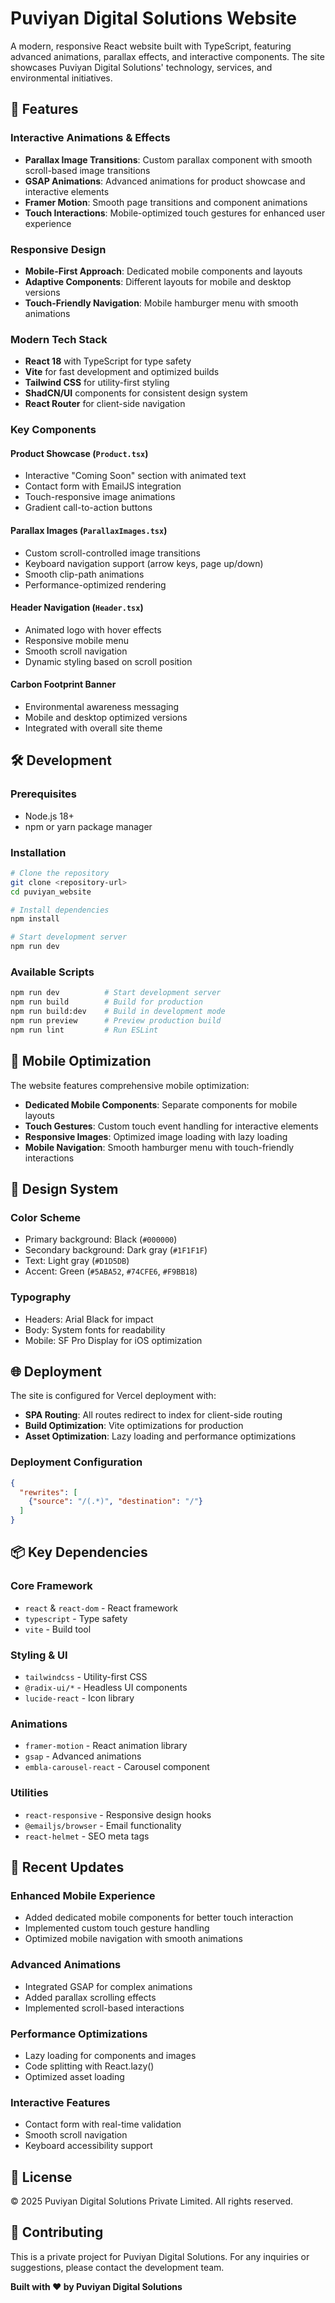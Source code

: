 # Puviyan Digital Solutions Website

A modern, responsive React website built with TypeScript, featuring advanced animations, parallax effects, and interactive components. The site showcases Puviyan Digital Solutions' technology, services, and environmental initiatives.

## 🚀 Features

### **Interactive Animations & Effects**
- **Parallax Image Transitions**: Custom parallax component with smooth scroll-based image transitions
- **GSAP Animations**: Advanced animations for product showcase and interactive elements
- **Framer Motion**: Smooth page transitions and component animations
- **Touch Interactions**: Mobile-optimized touch gestures for enhanced user experience

### **Responsive Design**
- **Mobile-First Approach**: Dedicated mobile components and layouts
- **Adaptive Components**: Different layouts for mobile and desktop versions
- **Touch-Friendly Navigation**: Mobile hamburger menu with smooth animations

### **Modern Tech Stack**
- **React 18** with TypeScript for type safety
- **Vite** for fast development and optimized builds
- **Tailwind CSS** for utility-first styling
- **ShadCN/UI** components for consistent design system
- **React Router** for client-side navigation

### **Key Components**

#### **Product Showcase (`Product.tsx`)**
- Interactive "Coming Soon" section with animated text
- Contact form with EmailJS integration
- Touch-responsive image animations
- Gradient call-to-action buttons

#### **Parallax Images (`ParallaxImages.tsx`)**
- Custom scroll-controlled image transitions
- Keyboard navigation support (arrow keys, page up/down)
- Smooth clip-path animations
- Performance-optimized rendering

#### **Header Navigation (`Header.tsx`)**
- Animated logo with hover effects
- Responsive mobile menu
- Smooth scroll navigation
- Dynamic styling based on scroll position

#### **Carbon Footprint Banner**
- Environmental awareness messaging
- Mobile and desktop optimized versions
- Integrated with overall site theme

## 🛠️ Development

### **Prerequisites**
- Node.js 18+ 
- npm or yarn package manager

### **Installation**
```bash
# Clone the repository
git clone <repository-url>
cd puviyan_website

# Install dependencies
npm install

# Start development server
npm run dev
```

### **Available Scripts**
```bash
npm run dev          # Start development server
npm run build        # Build for production
npm run build:dev    # Build in development mode
npm run preview      # Preview production build
npm run lint         # Run ESLint
```

## 📱 Mobile Optimization

The website features comprehensive mobile optimization:
- **Dedicated Mobile Components**: Separate components for mobile layouts
- **Touch Gestures**: Custom touch event handling for interactive elements
- **Responsive Images**: Optimized image loading with lazy loading
- **Mobile Navigation**: Smooth hamburger menu with touch-friendly interactions

## 🎨 Design System

### **Color Scheme**
- Primary background: Black (`#000000`)
- Secondary background: Dark gray (`#1F1F1F`)
- Text: Light gray (`#D1D5DB`)
- Accent: Green (`#5ABA52`, `#74CFE6`, `#F9BB18`)

### **Typography**
- Headers: Arial Black for impact
- Body: System fonts for readability
- Mobile: SF Pro Display for iOS optimization

## 🌐 Deployment

The site is configured for Vercel deployment with:
- **SPA Routing**: All routes redirect to index for client-side routing
- **Build Optimization**: Vite optimizations for production
- **Asset Optimization**: Lazy loading and performance optimizations

### **Deployment Configuration**
```json
{
  "rewrites": [
    {"source": "/(.*)", "destination": "/"}
  ]
}
```

## 📦 Key Dependencies

### **Core Framework**
- `react` & `react-dom` - React framework
- `typescript` - Type safety
- `vite` - Build tool

### **Styling & UI**
- `tailwindcss` - Utility-first CSS
- `@radix-ui/*` - Headless UI components
- `lucide-react` - Icon library

### **Animations**
- `framer-motion` - React animation library
- `gsap` - Advanced animations
- `embla-carousel-react` - Carousel component

### **Utilities**
- `react-responsive` - Responsive design hooks
- `@emailjs/browser` - Email functionality
- `react-helmet` - SEO meta tags

## 🔧 Recent Updates

### **Enhanced Mobile Experience**
- Added dedicated mobile components for better touch interaction
- Implemented custom touch gesture handling
- Optimized mobile navigation with smooth animations

### **Advanced Animations**
- Integrated GSAP for complex animations
- Added parallax scrolling effects
- Implemented scroll-based interactions

### **Performance Optimizations**
- Lazy loading for components and images
- Code splitting with React.lazy()
- Optimized asset loading

### **Interactive Features**
- Contact form with real-time validation
- Smooth scroll navigation
- Keyboard accessibility support

## 📄 License

© 2025 Puviyan Digital Solutions Private Limited. All rights reserved.

## 🤝 Contributing

This is a private project for Puviyan Digital Solutions. For any inquiries or suggestions, please contact the development team.

**Built with ❤️ by Puviyan Digital Solutions**
